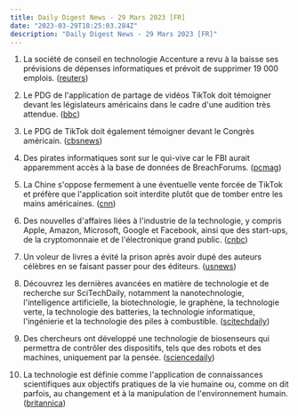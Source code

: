 ```yaml
---
title: Daily Digest News - 29 Mars 2023 [FR]
date: "2023-03-29T18:25:03.284Z"
description: "Daily Digest News - 29 Mars 2023 [FR]"
---
```


1. La société de conseil en technologie Accenture a revu à la baisse ses prévisions de dépenses informatiques et prévoit de supprimer 19 000 emplois. ([reuters](https://www.reuters.com/technology/))

2. Le PDG de l'application de partage de vidéos TikTok doit témoigner devant les législateurs américains dans le cadre d'une audition très attendue. ([bbc](https://www.bbc.com/news/technology))

3. Le PDG de TikTok doit également témoigner devant le Congrès américain. ([cbsnews](https://www.cbsnews.com/technology/))

4. Des pirates informatiques sont sur le qui-vive car le FBI aurait apparemment accès à la base de données de BreachForums. ([pcmag](https://www.pcmag.com/news))

5. La Chine s'oppose fermement à une éventuelle vente forcée de TikTok et préfère que l'application soit interdite plutôt que de tomber entre les mains américaines. ([cnn](https://www.cnn.com/business/tech))

6. Des nouvelles d'affaires liées à l'industrie de la technologie, y compris Apple, Amazon, Microsoft, Google et Facebook, ainsi que des start-ups, de la cryptomonnaie et de l'électronique grand public. ([cnbc](https://www.cnbc.com/technology/))

7. Un voleur de livres a évité la prison après avoir dupé des auteurs célèbres en se faisant passer pour des éditeurs. ([usnews](https://www.usnews.com/topics/subjects/technology))

8. Découvrez les dernières avancées en matière de technologie et de recherche sur SciTechDaily, notamment la nanotechnologie, l'intelligence artificielle, la biotechnologie, le graphène, la technologie verte, la technologie des batteries, la technologie informatique, l'ingénierie et la technologie des piles à combustible. ([scitechdaily](https://scitechdaily.com/news/technology/))

9. Des chercheurs ont développé une technologie de biosenseurs qui permettra de contrôler des dispositifs, tels que des robots et des machines, uniquement par la pensée. ([sciencedaily](https://www.sciencedaily.com/news/computers_math/artificial_intelligence/))

10. La technologie est définie comme l'application de connaissances scientifiques aux objectifs pratiques de la vie humaine ou, comme on dit parfois, au changement et à la manipulation de l'environnement humain. ([britannica](https://www.britannica.com/technology/technology))
